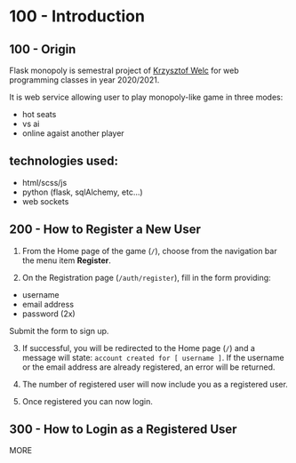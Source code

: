 # 100 - Introduction

## 100 - Origin

Flask monopoly is semestral project of [Krzysztof Welc](https://github.com/KrzysztofWelc) for web programming classes in year 2020/2021. 

It is web service allowing user to play monopoly-like game in three modes:
- hot seats
- vs ai
- online agaist another player

## technologies used:
- html/scss/js
- python (flask, sqlAlchemy, etc...)
- web sockets

## 200 - How to Register a New User

1) From the Home page of the game (```/```), choose from the navigation bar the menu item **Register**.

2) On the Registration page (```/auth/register```), fill in the form providing:

- username
- email address
- password (2x)

Submit the form to sign up.

3) If successful, you will be redirected to the Home page (```/```) and a message will state: ```account created for [ username ]```. If the username or the email address are already registered, an error will be returned.

4) The number of registered user will now include you as a registered user.

5) Once registered you can now login.

## 300 - How to Login as a Registered User

MORE
